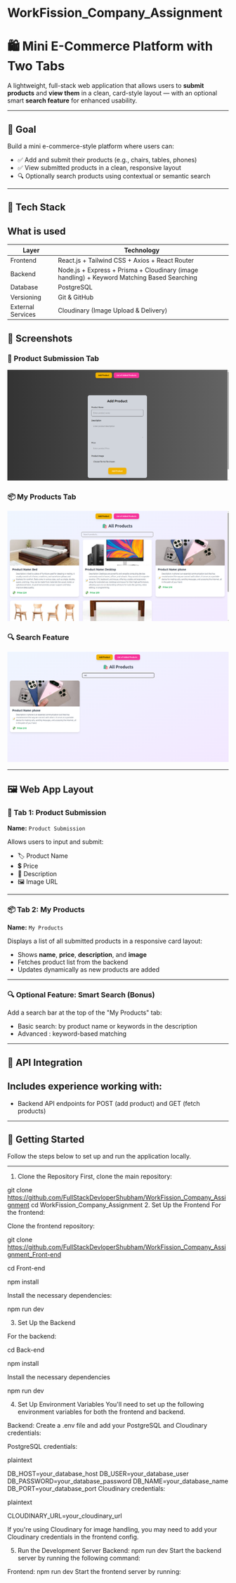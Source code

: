 # WorkFission_Company_Assignment

# 🛍️ Mini E-Commerce Platform with Two Tabs

A lightweight, full-stack web application that allows users to **submit products** and **view them** in a clean, card-style layout — with an optional smart **search feature** for enhanced usability.

---

## 🎯 Goal

Build a mini e-commerce-style platform where users can:
- ✅ Add and submit their products (e.g., chairs, tables, phones)
- ✅ View submitted products in a clean, responsive layout
- 🔍 Optionally search products using contextual or semantic search

---

## 🧱 Tech Stack

## What is used

| Layer             |Technology                                                                                    |
|-------------------|----------------------------------------------------------------------------------------------|
| Frontend          | React.js + Tailwind CSS + Axios + React Router                                               |
| Backend           | Node.js + Express + Prisma + Cloudinary (image handling) + Keyword Matching Based Searching  |
| Database          | PostgreSQL                                                                                   |
| Versioning        | Git & GitHub                                                                                 |
| External Services | Cloudinary (Image Upload & Delivery)                                                         |

## 📸 Screenshots

### 🧾 Product Submission Tab
![Product Submission Tab](./Front-end/public/Screenshot%20from%202025-05-14%2017-08-16.png)

### 📦 My Products Tab
![My Products Tab](./Front-end/public/Screenshot%20from%202025-05-14%2017-07-57.png)

### 🔍 Search Feature
![Search Feature](./Front-end/public/Screenshot%20from%202025-05-14%2017-08-31.png)

---

## 🖼️ Web App Layout

### 🧾 Tab 1: Product Submission
**Name:** `Product Submission`

Allows users to input and submit:
- 🏷️ Product Name  
- 💲 Price  
- 📝 Description  
- 🖼️ Image URL 

---

### 📦 Tab 2: My Products
**Name:** `My Products`

Displays a list of all submitted products in a responsive card layout:
- Shows **name**, **price**, **description**, and **image**
- Fetches product list from the backend
- Updates dynamically as new products are added

---

### 🔍 Optional Feature: Smart Search (Bonus)
Add a search bar at the top of the "My Products" tab:
- Basic search: by product name or keywords in the description
- Advanced : keyword-based matching

---

## 🔌 API Integration

## Includes experience working with:
- Backend API endpoints for POST (add product) and GET (fetch products)

---

## 🚀 Getting Started
Follow the steps below to set up and run the application locally.

---

1. Clone the Repository
First, clone the main repository:

git clone https://github.com/FullStackDevloperShubham/WorkFission_Company_Assignment
cd WorkFission_Company_Assignment
2. Set Up the Frontend
For the frontend:

Clone the frontend repository:


git clone https://github.com/FullStackDevloperShubham/WorkFission_Company_Assignment_Front-end

cd Front-end

npm install

Install the necessary dependencies:

npm run dev



3. Set Up the Backend

For the backend:

cd Back-end

npm install

Install the necessary dependencies

npm run dev


4. Set Up Environment Variables
You'll need to set up the following environment variables for both the frontend and backend.

Backend:
Create a .env file and add your PostgreSQL and Cloudinary credentials:

PostgreSQL credentials:

plaintext

DB_HOST=your_database_host
DB_USER=your_database_user
DB_PASSWORD=your_database_password
DB_NAME=your_database_name
DB_PORT=your_database_port
Cloudinary credentials:

plaintext

CLOUDINARY_URL=your_cloudinary_url

If you're using Cloudinary for image handling, you may need to add your Cloudinary credentials in the frontend config.

5. Run the Development Server
Backend:
npm run dev
Start the backend server by running the following command:


Frontend:
npm run dev
Start the frontend server by running:




